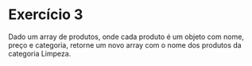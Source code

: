 # Exercício 3

Dado um array de produtos, onde cada produto é um objeto com nome, preço e categoria, retorne um novo array com o nome dos produtos da categoria Limpeza.
